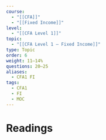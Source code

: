 ```yaml
---
course:
  - "[[CFA]]"
  - "[[Fixed Income]]"
level:
  - "[[CFA Level 1]]"
topic:
  - "[[CFA Level 1 — Fixed Income]]"
type: Topic
order: 6
weight: 11–14%
questions: 20–25
aliases:
  - CFA1 FI
tags:
  - CFA1
  - FI
  - MOC
---
```

# Readings